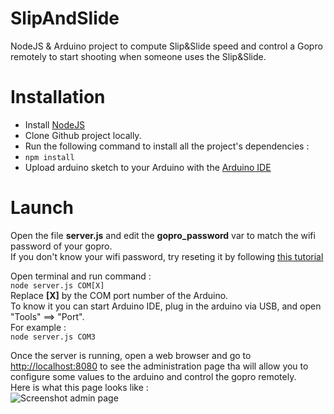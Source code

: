 # SlipAndSlide
NodeJS &amp; Arduino project to compute Slip&amp;Slide speed and control a Gopro remotely to start shooting when someone uses the Slip&amp;Slide.

# Installation
* Install [NodeJS](https://nodejs.org/)
* Clone Github project locally.
* Run the following command to install all the project's dependencies :
 * ```npm install```
* Upload arduino sketch to your Arduino with the [Arduino IDE](https://www.arduino.cc/en/Main/Software)

# Launch
Open the file **server.js** and edit the **gopro_password** var to match the wifi password of your gopro.<br />
If you don't know your wifi password, try reseting it by following [this tutorial](http://trendblog.net/reset-your-gopro-wifi-password-in-less-than-2-minutes/)


Open terminal and run command :<br />
```node server.js COM[X]```<br />
Replace **[X]** by the COM port number of the Arduino.<br />
To know it you can start Arduino IDE, plug in the arduino via USB, and open "Tools" ==> "Port".<br />
For example :<br />
```node server.js COM3```

Once the server is running, open a web browser and go to [http://localhost:8080](http://localhost:8080) to see the administration page tha will allow you to configure some values to the arduino and control the gopro remotely.<br />
Here is what this page looks like :<br />
![Screenshot admin page](/img/screen.png?raw=true "Screenshot admin page")
